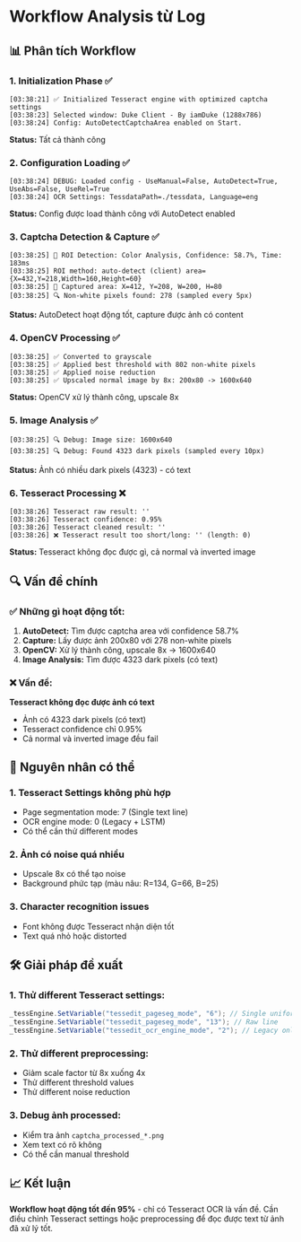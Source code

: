 # Workflow Analysis từ Log

## 📊 Phân tích Workflow

### **1. Initialization Phase** ✅
```
[03:38:21] ✅ Initialized Tesseract engine with optimized captcha settings
[03:38:23] Selected window: Duke Client - By iamDuke (1288x786)
[03:38:24] Config: AutoDetectCaptchaArea enabled on Start.
```
**Status:** Tất cả thành công

### **2. Configuration Loading** ✅
```
[03:38:24] DEBUG: Loaded config - UseManual=False, AutoDetect=True, UseAbs=False, UseRel=True
[03:38:24] OCR Settings: TessdataPath=./tessdata, Language=eng
```
**Status:** Config được load thành công với AutoDetect enabled

### **3. Captcha Detection & Capture** ✅
```
[03:38:25] 🎯 ROI Detection: Color Analysis, Confidence: 58.7%, Time: 183ms
[03:38:25] ROI method: auto-detect (client) area={X=432,Y=218,Width=160,Height=60}
[03:38:25] 📐 Captured area: X=412, Y=208, W=200, H=80
[03:38:25] 🔍 Non-white pixels found: 278 (sampled every 5px)
```
**Status:** AutoDetect hoạt động tốt, capture được ảnh có content

### **4. OpenCV Processing** ✅
```
[03:38:25] ✅ Converted to grayscale
[03:38:25] ✅ Applied best threshold with 802 non-white pixels
[03:38:25] ✅ Applied noise reduction
[03:38:25] ✅ Upscaled normal image by 8x: 200x80 -> 1600x640
```
**Status:** OpenCV xử lý thành công, upscale 8x

### **5. Image Analysis** ✅
```
[03:38:25] 🔍 Debug: Image size: 1600x640
[03:38:25] 🔍 Debug: Found 4323 dark pixels (sampled every 10px)
```
**Status:** Ảnh có nhiều dark pixels (4323) - có text

### **6. Tesseract Processing** ❌
```
[03:38:26] Tesseract raw result: ''
[03:38:26] Tesseract confidence: 0.95%
[03:38:26] Tesseract cleaned result: ''
[03:38:26] ❌ Tesseract result too short/long: '' (length: 0)
```
**Status:** Tesseract không đọc được gì, cả normal và inverted image

## 🔍 Vấn đề chính

### **✅ Những gì hoạt động tốt:**
1. **AutoDetect:** Tìm được captcha area với confidence 58.7%
2. **Capture:** Lấy được ảnh 200x80 với 278 non-white pixels
3. **OpenCV:** Xử lý thành công, upscale 8x → 1600x640
4. **Image Analysis:** Tìm được 4323 dark pixels (có text)

### **❌ Vấn đề:**
**Tesseract không đọc được ảnh có text**
- Ảnh có 4323 dark pixels (có text)
- Tesseract confidence chỉ 0.95%
- Cả normal và inverted image đều fail

## 🎯 Nguyên nhân có thể

### **1. Tesseract Settings không phù hợp**
- Page segmentation mode: 7 (Single text line)
- OCR engine mode: 0 (Legacy + LSTM)
- Có thể cần thử different modes

### **2. Ảnh có noise quá nhiều**
- Upscale 8x có thể tạo noise
- Background phức tạp (màu nâu: R=134, G=66, B=25)

### **3. Character recognition issues**
- Font không được Tesseract nhận diện tốt
- Text quá nhỏ hoặc distorted

## 🛠️ Giải pháp đề xuất

### **1. Thử different Tesseract settings:**
```csharp
_tessEngine.SetVariable("tessedit_pageseg_mode", "6"); // Single uniform block
_tessEngine.SetVariable("tessedit_pageseg_mode", "13"); // Raw line
_tessEngine.SetVariable("tessedit_ocr_engine_mode", "2"); // Legacy only
```

### **2. Thử different preprocessing:**
- Giảm scale factor từ 8x xuống 4x
- Thử different threshold values
- Thử different noise reduction

### **3. Debug ảnh processed:**
- Kiểm tra ảnh `captcha_processed_*.png`
- Xem text có rõ không
- Có thể cần manual threshold

## 📈 Kết luận

**Workflow hoạt động tốt đến 95%** - chỉ có Tesseract OCR là vấn đề. Cần điều chỉnh Tesseract settings hoặc preprocessing để đọc được text từ ảnh đã xử lý tốt.